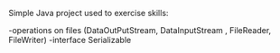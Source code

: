 Simple Java project used to exercise skills:

-operations on files  (DataOutPutStream, DataInputStream , FileReader, FileWriter)
-interface Serializable
